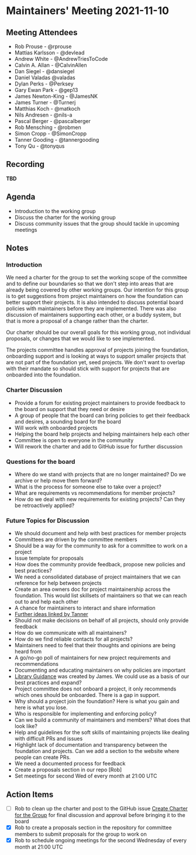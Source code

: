 # Maintainers' Meeting 2021-11-10

## Meeting Attendees

- Rob Prouse - @rprouse
- Mattias Karlsson - @devlead
- Andrew White - @AndrewTriesToCode
- Calvin A. Allan - @CalvinAllen
- Dan Siegel - @dansiegel
- Daniel Valadas @valadas
- Dylan Perks - @Perksey
- Gary Ewan Park - @gep13
- James Newton-King - @JamesNK
- James Turner - @Turnerj
- Matthias Koch - @matkoch
- Nils Andresen - @nils-a
- Pascal Berger - @pascalberger
- Rob Mensching - @robmen
- Simon Cropp - @SimonCropp
- Tanner Gooding - @tannergooding
- Tony Qu - @tonyqus

## Recording

**TBD**

## Agenda

- Introduction to the working group
- Discuss the charter for the working group
- Discuss community issues that the group should tackle in upcoming meetings

## Notes

### Introduction

We need a charter for the group to set the working scope of the committee and to define our boundaries so that we don't step into areas that are already being covered by other working groups. Our intention for this group is to get suggestions from project maintainers on how the foundation can better support their projects. It is also intended to discuss potential board policies with maintainers before they are implemented. There was also discussion of maintainers supporting each other, or a buddy system, but that is more a proposal of a change rather than the charter.

Our charter should be our overall goals for this working group, not individual proposals, or changes that we would like to see implemented.

The projects committee handles approval of projects joining the foundation, onboarding support and is looking at ways to support smaller projects that are not part of the foundation yet, seed projects. We don't want to overlap with their mandate so should stick with support for projects that are onboarded into the foundation.

### Charter Discussion

- Provide a forum for existing project maintainers to provide feedback to the board on support that they need or desire
- A group of people that the board can bring policies to get their feedback and desires, a sounding board for the board
- Will work with onboarded projects
- Helping the board help projects and helping maintainers help each other
- Committee is open to everyone in the community
- Will rework the charter and add to GitHub issue for further discussion

### Questions for the board

- Where do we stand with projects that are no longer maintained? Do we archive or help move them forward?
- What is the process for someone else to take over a project?
- What are requirements vs recommendations for member projects?
- How do we deal with new requirements for existing projects? Can they be retroactively applied?

### Future Topics for Discussion

- We should document and help with best practices for member projects
- Committees are driven by the committee members
- Should be a way for the community to ask for a committee to work on a project
- Issue template for proposals
- How does the community provide feedback, propose new policies and best practices?
- We need a consolidated database of project maintainers that we can reference for help between projects
- Create an area owners doc for project maintainership across the foundation. This would list skillsets of maintainers so that we can reach out to and help each other
- A chance for maintainers to interact and share information
- [Further ideas linked by Tanner](https://github.com/dotnet-foundation/Home/discussions/52#discussioncomment-1453758)
- Should not make decisions on behalf of all projects, should only provide feedback
- How do we communicate with all maintainers?
- How do we find reliable contacts for all projects?
- Maintainers need to feel that their thoughts and opinions are being heard from
- A go/no-go poll of maintainers for new project requirements and recommendations
- Documenting and educating maintainers on why policies are important
- [Library Guidance](https://docs.microsoft.com/en-us/dotnet/standard/library-guidance/) was created by James. We could use as a basis of our best practices and expand?
- Project committee does not onboard a project, it only recommends which ones should be onboarded. There is a gap in support.
- Why should a project join the foundation? Here is what you gain and here is what you lose.
- Who is responsible for implementing and enforcing policy?
- Can we build a community of maintainers and members? What does that look like?
- Help and guidelines for the soft skills of maintaining projects like dealing with difficult PRs and issues
- Highlight lack of documentation and transparency between the foundation and projects. Can we add a section to the website where people can create PRs.
- We need a documented process for feedback
- Create a proposals section in our repo [Rob]
- Set meetings for second Wed of every month at 21:00 UTC

## Action Items

- [ ] Rob to clean up the charter and post to the GitHub issue [Create Charter for the Group](https://github.com/dotnet-foundation/wg-maintainers/issues/5) for final discussion and approval before bringing it to the board
- [x] Rob to create a proposals section in the repository for committee members to submit proposals for the group to work on
- [x] Rob to schedule ongoing meetings for the second Wednesday of every month at 21:00 UTC
